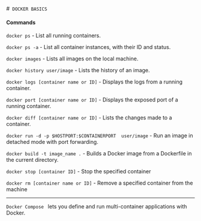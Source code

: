 
#`` DOCKER BASICS``

#### Commands
``docker ps`` -	List all running containers.

``docker ps -a`` -	List all container instances, with their ID and status.

``docker images``	- Lists all images on the local machine.

``docker history user/image``	- Lists the history of an image.

``docker logs [container name or ID]``	- Displays the logs from a running container.

``docker port [container name or ID]``	- Displays the exposed port of a running container.

``docker diff [container name or ID]``	- Lists the changes made to a container.

``docker run -d -p $HOSTPORT:$CONTAINERPORT  user/image`` - Run an image in detached mode with port forwarding.

``docker build -t image_name .`` - Builds a Docker image from a Dockerfile in the current directory.

``docker stop [container ID]`` - Stop the specified container

``docker rm [container name or ID]`` - Remove a specified container from the machine

---

``Docker Compose `` lets you define and run multi-container applications with Docker. 



